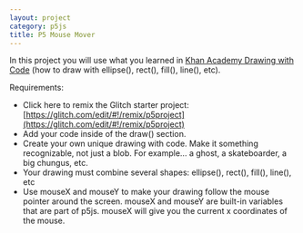 ```yaml
---
layout: project
category: p5js
title: P5 Mouse Mover
---
```


In this project you will use what you learned in [Khan Academy Drawing with Code](https://www.khanacademy.org/computing/computer-programming/programming#drawing-basics) (how to draw with ellipse(), rect(), fill(), line(), etc).

Requirements:

  - Click here to remix the Glitch starter project: [https://glitch.com/edit/#!/remix/p5project](https://glitch.com/edit/#!/remix/p5project)
  - Add your code inside of the draw() section.
  - Create your own unique drawing with code. Make it something recognizable, not just a blob. For example... a ghost, a skateboarder, a big chungus, etc.
  - Your drawing must combine several shapes: ellipse(), rect(), fill(), line(), etc
  - Use mouseX and mouseY to make your drawing follow the mouse pointer around the screen. mouseX and mouseY are built-in variables that are part of p5js. mouseX will give you the current x coordinates of the mouse.
